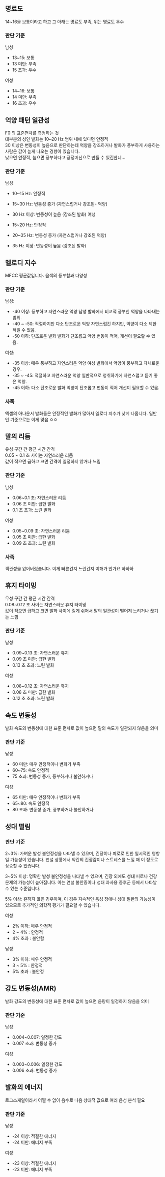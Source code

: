 ## 명료도
14~16을 보통이라고 하고 그 아래는 명료도 부족, 위는 명료도 우수

### 판단 기준
남성
- 13~15: 보통
- 13 미만: 부족
- 15 초과: 우수

여성
- 14~16: 보통
- 14 미만: 부족
- 16 초과: 우수

## 억양 패턴 일관성
F0 의 표준편차를 측정하는 것  
대부분의 성인 발화는 10~20 Hz 범위 내에 있다면 안정적  
30 이상은 변동성이 높음으로 판단하는데 억양을 강조하거나 발화가 풍부하게 사용하는 사람은 값이 높게 나오는 경향이 있습니다.  
낮으면 안정적, 높으면 풍부하다고 긍정머신으로 만들 수 있긴한데...  

### 판단 기준
남성

- 10~15 Hz: 안정적
- 15~30 Hz: 변동성 증가 (자연스럽거나 강조된-  억양)
- 30 Hz 이상: 변동성이 높음 (강조된 발화)
여성

- 15~20 Hz: 안정적
- 20~35 Hz: 변동성 증가 (자연스럽거나 강조된 억양)
- 35 Hz 이상: 변동성이 높음 (강조된 발화)

## 멜로디 지수
MFCC 평균값입니다. 음색의 풍부함과 다양성

### 판단 기준
남성:
- -40 이상: 풍부하고 자연스러운 억양
남성 발화에서 비교적 풍부한 억양을 나타내는 범위.
- -40 ~ -50: 적절하지만 다소 단조로운 억양
자연스럽긴 하지만, 억양이 다소 제한적일 수 있음.
- -50 이하: 단조로운 발화
발화가 단조롭고 억양 변동이 적어, 개선이 필요할 수 있음.

여성:
- -35 이상: 매우 풍부하고 자연스러운 억양
여성 발화에서 억양이 풍부하고 다채로운 경우.
- -35 ~ -45: 적절하고 자연스러운 억양
일반적으로 청취하기에 자연스럽고 듣기 좋은 억양.
- -45 이하: 다소 단조로운 발화
억양이 단조롭고 변동이 적어 개선이 필요할 수 있음.

### 사족
엑셀의 아나운서 발화들은 안정적인 발화가 많아서 멜로디 지수가 낮게 나옵니다.
일반인 기준으로는 이게 맞음 ㅇㅇ

## 말의 리듬
유성 구간 간 평균 시간 간격  
0.05 ~ 0.1 초 사이는 자연스러운 리듬  
값이 작으면 급하고 크면 간격이 일정하지 않거나 느림
### 판단 기준
남성

- 0.06~0.1 초: 자연스러운 리듬
- 0.06 초 미만: 급한 발화
- 0.1 초 초과: 느린 발화

여성

- 0.05~0.09 초: 자연스러운 리듬
- 0.05 초 미만: 급한 발화
- 0.09 초 초과: 느린 발화

### 사족
객관성을 잃어버렸습니다. 이게 빠른건지 느린건지 이해가 안가요 하하하

## 휴지 타이밍
무성 구간 간 평균 시간 간격  
0.08~0.12 초 사이는 자연스러운 휴지 타이밍  
값이 작으면 급하고 크면 발화 사이에 길게 쉬어서 말의 일관성이 떨어져 느리거나 끊기는 느낌
### 판단 기준  
남성  
- 0.09~0.13 초: 자연스러운 휴지  
- 0.09 초 미만: 급한 발화  
- 0.13 초 초과: 느린 발화

여성  
- 0.08~0.12 초: 자연스러운 휴지
- 0.08 초 미만: 급한 발화
- 0.12 초 초과: 느린 발화


## 속도 변동성
발화 속도의 변동성에 대한 표준 편차로 값이 높으면 말의 속도가 일관되지 않음을 의미
### 판단 기준
남성  
- 60 미만: 매우 안정적이나 변화가 부족
- 60~75: 속도 안정적
- 75 초과: 변동성 증가, 풍부하거나 불안하거나

여성  
- 65 미만: 매우 안정적이나 변화가 부족
- 65~80: 속도 안정적
- 80 초과: 변동성 증가, 풍부하거나 불안하거나


## 성대 떨림
### 판단 기준
2~3%: 가벼운 발성 불안정성을 나타낼 수 있으며, 긴장이나 피로로 인한 일시적인 영향일 가능성이 있습니다. 연설 상황에서 약간의 긴장감이나 스트레스를 느낄 때 이 정도로 상승할 수 있습니다.

3~5% 이상: 명확한 발성 불안정성을 나타낼 수 있으며, 긴장 외에도 성대 피로나 건강 문제의 가능성이 높아집니다. 이는 연설 불안증이나 성대 과사용 증후군 등에서 나타날 수 있는 수준입니다.

5% 이상: 흔하지 않은 경우이며, 이 경우 지속적인 음성 장애나 성대 질환의 가능성이 있으므로 추가적인 의학적 평가가 필요할 수 있습니다.

여성  
- 2% 이하: 매우 안정적
- 2 ~ 4% : 안정적
- 4% 초과 : 불안함

남성  
- 3% 이하: 매우 안정적
- 3 ~ 5% : 안정적
- 5% 초과 : 불안정

## 강도 변동성(AMR)
발화 강도의 변동성에 대한 표준 편차로 값이 높으면 음량이 일정하지 않음을 의미
### 판단 기준
남성
- 0.004~0.007: 일정한 강도
- 0.007 초과: 변동성 증가

여성
- 0.003~0.006: 일정한 강도
- 0.006 초과: 변동성 증가

## 발화의 에너지
로그스케일이라서 어쩔 수 없이 음수로 나옴
상대적 값으로 여러 음성 분석 필요
### 판단 기준
남성
- -24 이상: 적절한 에너지
- -24 미만: 에너지 부족

여성
- -23 이상: 적절한 에너지
- -23 미만: 에너지 부족
